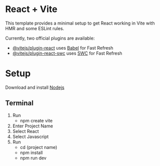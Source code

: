 # React + Vite

This template provides a minimal setup to get React working in Vite with HMR and some ESLint rules.

Currently, two official plugins are available:

- [@vitejs/plugin-react](https://github.com/vitejs/vite-plugin-react/blob/main/packages/plugin-react/README.md) uses [Babel](https://babeljs.io/) for Fast Refresh
- [@vitejs/plugin-react-swc](https://github.com/vitejs/vite-plugin-react-swc) uses [SWC](https://swc.rs/) for Fast Refresh

# Setup

Download and install [Nodejs](https://nodejs.org/en)

## Terminal
1. Run
   - npm create vite
3. Enter Project Name
4. Select React
5. Select Javascript
6. Run
   - cd (project name)
   - npm install
   - npm run dev
